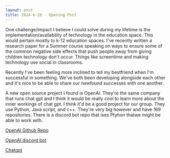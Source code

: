 ```yaml
---
layout: post
title: 2024-6-26 - Opening Post
---
```


One challenge/impact I believe I could solve during my lifetime is the implementation/availability of technology in the education space. This would pertain mostly to k-12 education spaces. I've recently written a research paper for a Summer course speaking on ways to ensure some of the common negative side effects that push people away from giving children technology don't occur. Things like screentime and making technology use social in classrooms.

Recently I've been feeling more inclined to tell my bestfriend when I'm successful in something. We've both been developing alongside each other and it's nice to be able to share our newfound successes with one another. 

A new open source project I found is OpenAI. They're the same company that runs chat gpt and I think it would be really cool to learn more about the inner workings of chat gpt. I think it'd be a good project for our group. They use Python, Java script, and c++. They're very big however and have 169 repositories. There is a discord bot repo that ises Ptyhon thatwe might be able to work with.

[OpenAI Github Repo](https://github.com/openai)

[OpenAI discord bot](https://github.com/openai/gpt-discord-bot)

[Chatgpt](https://chatgpt.com)
